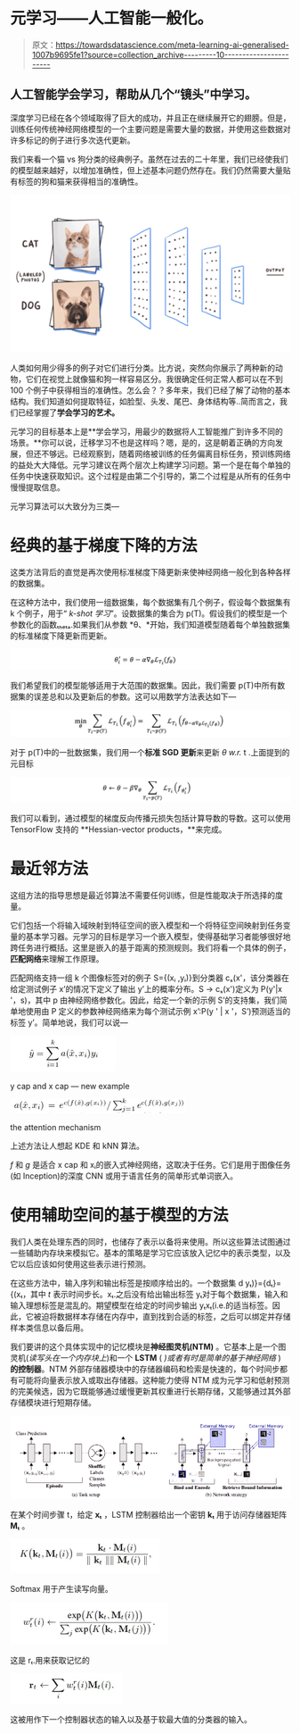 # 元学习——人工智能一般化。

> 原文：<https://towardsdatascience.com/meta-learning-ai-generalised-1007b9695fe1?source=collection_archive---------10----------------------->

## 人工智能学会学习，帮助从几个“镜头”中学习。

深度学习已经在各个领域取得了巨大的成功，并且正在继续展开它的翅膀。但是，训练任何传统神经网络模型的一个主要问题是需要大量的数据，并使用这些数据对许多标记的例子进行多次迭代更新。

我们来看一个猫 vs 狗分类的经典例子。虽然在过去的二十年里，我们已经使我们的模型越来越好，以增加准确性，但上述基本问题仍然存在。我们仍然需要大量贴有标签的狗和猫来获得相当的准确性。

![](img/9cd1e5c1c919bad1ba177e217f13ecb8.png)

人类如何用少得多的例子对它们进行分类。比方说，突然向你展示了两种新的动物，它们在视觉上就像猫和狗一样容易区分。我很确定任何正常人都可以在不到 100 个例子中获得相当的准确性。怎么会？？多年来，我们已经了解了动物的基本结构。我们知道如何提取特征，如脸型、头发、尾巴、身体结构等..简而言之，我们已经掌握了**学会学习的艺术。**

元学习的目标基本上是**学会学习，用最少的数据将人工智能推广到许多不同的场景。**你可以说，迁移学习不也是这样吗？嗯，是的，这是朝着正确的方向发展，但还不够远。已经观察到，随着网络被训练的任务偏离目标任务，预训练网络的益处大大降低。元学习建议在两个层次上构建学习问题。第一个是在每个单独的任务中快速获取知识。这个过程是由第二个引导的，第二个过程是从所有的任务中慢慢提取信息。

元学习算法可以大致分为三类—

# 经典的基于梯度下降的方法

这类方法背后的直觉是再次使用标准梯度下降更新来使神经网络一般化到各种各样的数据集。

在这种方法中，我们使用一组数据集，每个数据集有几个例子，假设每个数据集有 k 个例子，用于“ *k-shot 学习*”。设数据集的集合为 p(T)。假设我们的模型是一个参数化的函数ₜₕₑₜₐ.如果我们从参数 *θ、*开始，我们知道模型随着每个单独数据集的标准梯度下降更新而更新。

![](img/690546067b4b7d36f9e5524f19182f82.png)

我们希望我们的模型能够适用于大范围的数据集。因此，我们需要 p(T)中所有数据集的误差总和以及更新后的参数。这可以用数学方法表达如下—

![](img/ce3884dc9353cf95943a57d4041bd62d.png)

对于 p(T)中的一批数据集，我们用一个**标准 SGD 更新**来更新 *θ w.r.* t .上面提到的元目标

![](img/db453a8bb3a477f3172174a0b70c591c.png)

我们可以看到，通过模型的梯度反向传播元损失包括计算导数的导数。这可以使用 TensorFlow 支持的 **Hessian-vector products，**来完成。

# 最近邻方法

这组方法的指导思想是最近邻算法不需要任何训练，但是性能取决于所选择的度量。

它们包括一个将输入域映射到特征空间的嵌入模型和一个将特征空间映射到任务变量的基本学习器。元学习的目标是学习一个嵌入模型，使得基础学习者能够很好地跨任务进行概括。这里是嵌入的基于距离的预测规则。我们将看一个具体的例子，**匹配网络**来理解工作原理。

匹配网络支持一组 k 个图像标签对的例子 S={(xᵢ ,yᵢ)}到分类器 cₛ(x'，该分类器在给定测试例子 x’的情况下定义了输出 y’上的概率分布。S → cₛ(x')定义为 P(y'|x '，s)，其中 p 由神经网络参数化。因此，给定一个新的示例 S’的支持集，我们简单地使用由 P 定义的参数神经网络来为每个测试示例 x’:P(y ' | x '，S’)预测适当的标签 y’。简单地说，我们可以说—

![](img/214c7567ef30d19599bada0db76ff552.png)

y cap and x cap — new example

![](img/4a157deedb5556b9a72c54e37905587f.png)

the attention mechanism

上述方法让人想起 KDE 和 kNN 算法。

*f* 和 *g* 是适合 x cap 和 xᵢ的嵌入式神经网络，这取决于任务。它们是用于图像任务(如 Inception)的深度 CNN 或用于语言任务的简单形式单词嵌入。

# 使用辅助空间的基于模型的方法

我们人类在处理东西的同时，也储存了表示以备将来使用。所以这些算法试图通过一些辅助内存块来模拟它。基本的策略是学习它应该放入记忆中的表示类型，以及它以后应该如何使用这些表示进行预测。

在这些方法中，输入序列和输出标签是按顺序给出的。一个数据集 d yₜ)}={dₜ}={(xₜ，其中 *t* 表示时间步长。xₜ.之后没有给出输出标签 yₜ对于每个数据集，输入和输入理想标签是混乱的。期望模型在给定的时间步输出 yₜxₜ(i.e.的适当标签。因此，它被迫将数据样本存储在内存中，直到找到合适的标签，之后可以绑定并存储样本类信息以备后用。

我们要讲的这个具体实现中的记忆模块是**神经图灵机(NTM)** 。它基本上是一个图灵机(*读写头在一个内存块上*)和一个 **LSTM** ( *)或者有时是简单的基于神经网络* ) **的控制器**。NTM 外部存储器模块中的存储器编码和检索是快速的，每个时间步都有可能将向量表示放入或取出存储器。这种能力使得 NTM 成为元学习和低射预测的完美候选，因为它既能够通过缓慢更新其权重进行长期存储，又能够通过其外部存储模块进行短期存储。

![](img/6e349520286b543bf2b4be06f87da0e1.png)

在某个时间步骤 t，给定 **xₜ** ，LSTM 控制器给出一个密钥 **kₜ** 用于访问存储器矩阵 **Mₜ** 。

![](img/7436c488a5b5bafe16a601c651f82c94.png)

Softmax 用于产生读写向量。

![](img/61e8ba42c59c4ae343b43cf0188b1466.png)

这是 rₜ.用来获取记忆的

![](img/2e9d1abc3fa9a261386c248ab99812d7.png)

这被用作下一个控制器状态的输入以及基于软最大值的分类器的输入。